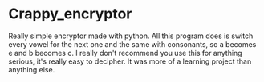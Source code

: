 # Crappy_encryptor

Really simple encryptor made with python. All this program does is switch every vowel for the next one and the same with consonants, so a 
becomes e and b becomes c. I really don't recommend you use this for anything serious, it's really easy to decipher. It was more of a learning 
project than anything else.
